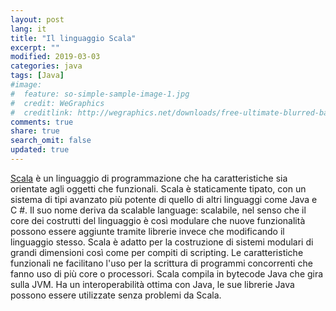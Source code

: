 ```yaml
---
layout: post
lang: it
title: "Il linguaggio Scala"
excerpt: ""
modified: 2019-03-03
categories: java
tags: [Java]
#image:
#  feature: so-simple-sample-image-1.jpg
#  credit: WeGraphics
#  creditlink: http://wegraphics.net/downloads/free-ultimate-blurred-background-pack/
comments: true
share: true
search_omit: false
updated: true
---
```



[Scala](https://it.wikipedia.org/wiki/Scala_(linguaggio_di_programmazione)) è un linguaggio di programmazione che ha caratteristiche sia orientate agli oggetti che funzionali. Scala è staticamente tipato, con un sistema di tipi avanzato più potente di quello di altri linguaggi come Java e C #. 
Il suo nome deriva da scalable language: scalabile, nel senso che il core dei costrutti del linguaggio è così modulare che nuove funzionalità possono essere aggiunte tramite librerie invece che modificando il linguaggio stesso.
Scala è adatto per la costruzione di sistemi modulari di grandi dimensioni così come per compiti di scripting. 
Le caratteristiche funzionali ne facilitano l'uso per la scrittura di programmi concorrenti che fanno uso di più core o processori. 
Scala compila in bytecode Java che gira sulla JVM. Ha un interoperabilità ottima con Java, 
le sue librerie Java possono essere utilizzate senza problemi da Scala. 